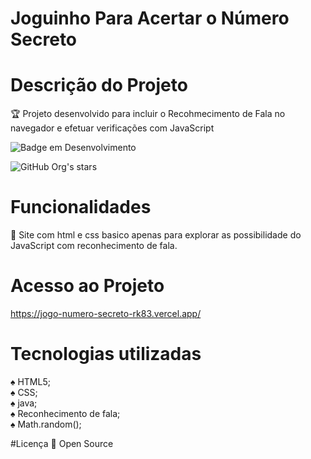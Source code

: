 # Joguinho Para Acertar o Número Secreto

# Descrição do Projeto
:trophy: Projeto desenvolvido para incluir o Recohmecimento de Fala no navegador e efetuar verificações com JavaScript

![Badge em Desenvolvimento](http://img.shields.io/static/v1?label=STATUS&message=EM%20DESENVOLVIMENTO&color=GREEN&style=for-the-badge)

![GitHub Org's stars](https://img.shields.io/github/stars/camilafernanda?style=social)

# Funcionalidades
:rocket: Site com html e css basico apenas para explorar as possibilidade do JavaScript com reconhecimento de fala.

# Acesso ao Projeto
https://jogo-numero-secreto-rk83.vercel.app/

# Tecnologias utilizadas

:spades: HTML5;<br>
:spades: CSS;<br>
:spades: java;<br>
:spades: Reconhecimento de fala;<br>
:spades: Math.random();<br>


#Licença
:file_folder: Open Source

